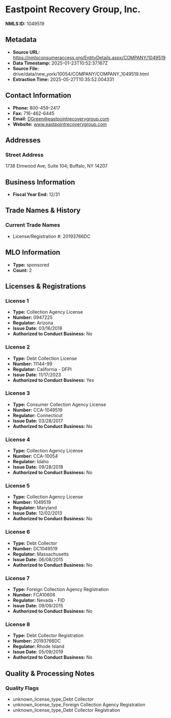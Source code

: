 # Eastpoint Recovery Group, Inc.

**NMLS ID:** 1049519

## Metadata
- **Source URL:** https://nmlsconsumeraccess.org/EntityDetails.aspx/COMPANY/1049519
- **Data Timestamp:** 2025-01-23T10:52:37.167Z
- **Source File:** drive/data/new_york/10054/COMPANY/COMPANY_1049519.html
- **Extraction Time:** 2025-05-27T10:35:52.004331

## Contact Information
- **Phone:** 800-459-2417
- **Fax:** 716-462-6445
- **Email:** DGreen@eastpointrecoverygroup.com
- **Website:** www.eastpointrecoverygroup.com

## Addresses
### Street Address
1738 Elmwood Ave; Suite 104; Buffalo, NY 14207

## Business Information
- **Fiscal Year End:** 12/31

## Trade Names & History
### Current Trade Names
- License/Registration #: 20193766DC

## MLO Information
- **Type:** sponsored
- **Count:** 2

## Licenses & Registrations

### License 1
- **Type:** Collection Agency License
- **Number:** 0947225
- **Regulator:** Arizona
- **Issue Date:** 03/16/2018
- **Authorized to Conduct Business:** No

### License 2
- **Type:** Debt Collection License
- **Number:** 11144-99
- **Regulator:** California - DFPI
- **Issue Date:** 11/17/2023
- **Authorized to Conduct Business:** Yes

### License 3
- **Type:** Consumer Collection Agency License
- **Number:** CCA-1049519
- **Regulator:** Connecticut
- **Issue Date:** 03/28/2017
- **Authorized to Conduct Business:** No

### License 4
- **Type:** Collection Agency License
- **Number:** CCA-10054
- **Regulator:** Idaho
- **Issue Date:** 09/28/2018
- **Authorized to Conduct Business:** No

### License 5
- **Type:** Collection Agency License
- **Number:** 1049519
- **Regulator:** Maryland
- **Issue Date:** 12/02/2013
- **Authorized to Conduct Business:** No

### License 6
- **Type:** Debt Collector
- **Number:** DC1049519
- **Regulator:** Massachusetts
- **Issue Date:** 06/08/2015
- **Authorized to Conduct Business:** No

### License 7
- **Type:** Foreign Collection Agency Registration
- **Number:** FCA10608
- **Regulator:** Nevada - FID
- **Issue Date:** 09/09/2015
- **Authorized to Conduct Business:** No

### License 8
- **Type:** Debt Collector Registration
- **Number:** 20193766DC
- **Regulator:** Rhode Island
- **Issue Date:** 05/09/2019
- **Authorized to Conduct Business:** No

## Quality & Processing Notes
### Quality Flags
- unknown_license_type_Debt Collector
- unknown_license_type_Foreign Collection Agency Registration
- unknown_license_type_Debt Collector Registration
